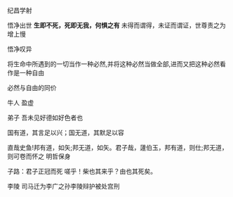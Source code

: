 纪昌学射



悟净出世
**生即不死，死即无我，何惧之有**
未得而谓得，未证而谓证，世尊责之为增上慢

悟净叹异

将生命中所遇到的一切当作一种必然,并将这种必然当做全部,进而又把这种必然看作是一种自由

必然与自由的同价



牛人
盈虚



弟子
吾未见好德如好色者也

国有道，其言足以兴；国无道，其默足以容

直哉史鱼!邦有道，如矢;邦无道，如矢。君子哉，蘧伯玉，邦有道，则仕;邦无道，则可卷而怀之
明哲保身

子路：君子正冠而死
嗟乎！柴也其来乎？由也其死矣。

李陵
司马迁为李广之孙李陵辩护被处宫刑